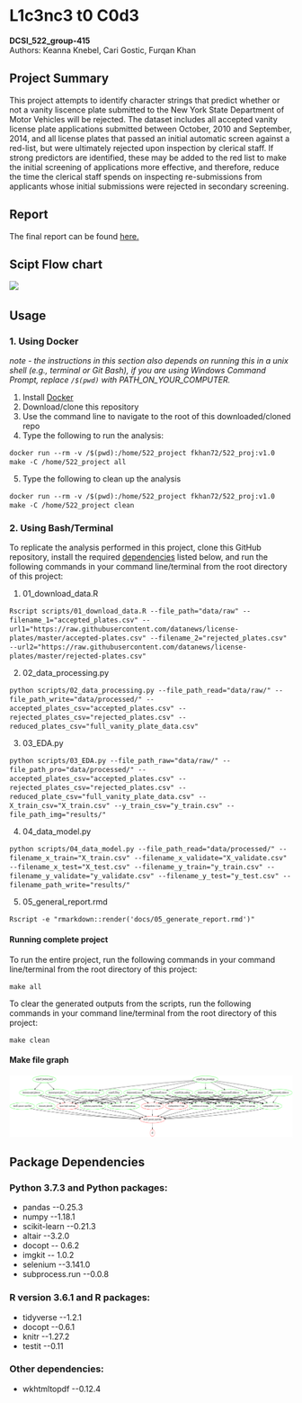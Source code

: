
# L1c3nc3 t0 C0d3  
**DCSI_522_group-415**  
Authors: Keanna Knebel, Cari Gostic, Furqan Khan

## Project Summary  
This project attempts to identify character strings that predict whether or not a vanity liscence plate submitted to the New York State Department of Motor Vehicles will be rejected. The dataset includes all accepted vanity license plate applications submitted between October, 2010 and September, 2014, and all license plates that passed an initial automatic screen against a red-list, but were ultimately rejected upon inspection by clerical staff. If strong predictors are identified, these may be added to the red list to make the initial screening of applications more effective, and therefore, reduce the time the clerical staff spends on inspecting re-submissions from applicants whose initial submissions were rejected in secondary screening.

## Report
The final report can be found [here.](https://ubc-mds.github.io/DSCI_522_group_415/docs/05_generate_report.html)

## Scipt Flow chart

![](script_flowchart.png)

## Usage

### 1. Using Docker
*note - the instructions in this section also depends on running this in a unix shell (e.g., terminal or Git Bash), if you are using Windows Command Prompt, replace `/$(pwd)` with PATH_ON_YOUR_COMPUTER.*

1. Install [Docker](https://www.docker.com/get-started)
2. Download/clone this repository
3. Use the command line to navigate to the root of this downloaded/cloned repo
4. Type the following to run the analysis:

```
docker run --rm -v /$(pwd):/home/522_project fkhan72/522_proj:v1.0 make -C /home/522_project all
```

5. Type the following to clean up the analysis  

```
docker run --rm -v /$(pwd):/home/522_project fkhan72/522_proj:v1.0 make -C /home/522_project clean
```

### 2. Using Bash/Terminal 

To replicate the analysis performed in this project, clone this GitHub repository, install the required [dependencies](#package-dependencies) listed below, and run the following commands in your command line/terminal from the root directory of this project:

1. 01_download_data.R
```
Rscript scripts/01_download_data.R --file_path="data/raw" --filename_1="accepted_plates.csv" --url1="https://raw.githubusercontent.com/datanews/license-plates/master/accepted-plates.csv" --filename_2="rejected_plates.csv" --url2="https://raw.githubusercontent.com/datanews/license-plates/master/rejected-plates.csv"
```

2. 02_data_processing.py
```
python scripts/02_data_processing.py --file_path_read="data/raw/" --file_path_write="data/processed/" --accepted_plates_csv="accepted_plates.csv" --rejected_plates_csv="rejected_plates.csv" --reduced_plates_csv="full_vanity_plate_data.csv" 
```

3. 03_EDA.py
```
python scripts/03_EDA.py --file_path_raw="data/raw/" --file_path_pro="data/processed/" --accepted_plates_csv="accepted_plates.csv" --rejected_plates_csv="rejected_plates.csv" --reduced_plate_csv="full_vanity_plate_data.csv" --X_train_csv="X_train.csv" --y_train_csv="y_train.csv" --file_path_img="results/"
```

4. 04_data_model.py
```
python scripts/04_data_model.py --file_path_read="data/processed/" --filename_x_train="X_train.csv" --filename_x_validate="X_validate.csv" --filename_x_test="X_test.csv" --filename_y_train="y_train.csv" --filename_y_validate="y_validate.csv" --filename_y_test="y_test.csv" --filename_path_write="results/"
```

5. 05_general_report.rmd
```
Rscript -e "rmarkdown::render('docs/05_generate_report.rmd')"
```

#### Running complete project

To run the entire project, run the following commands in your command line/terminal from the root directory of this project:

```
make all
```

To clear the generated outputs from the scripts, run the following commands in your command line/terminal from the root directory of this project:

```
make clean
```

#### Make file graph

![](Makefile_graph.png)

  
## Package Dependencies

### Python 3.7.3 and Python packages:

- pandas --0.25.3
- numpy --1.18.1
- scikit-learn --0.21.3
- altair --3.2.0
- docopt -- 0.6.2
- imgkit -- 1.0.2
- selenium --3.141.0
- subprocess.run --0.0.8

### R version 3.6.1 and R packages:

- tidyverse --1.2.1
- docopt --0.6.1
- knitr --1.27.2
- testit --0.11

### Other dependencies:

- wkhtmltopdf --0.12.4

